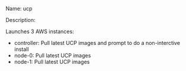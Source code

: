 Name: ucp

Description:

Launches 3 AWS instances:

- controller: Pull latest UCP images and prompt to do a non-interctive install
- node-0: Pull latest UCP images
- node-1: Pull latest UCP images
